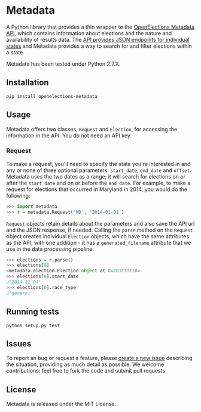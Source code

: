 # Metadata

A Python library that provides a thin wrapper to the [OpenElections Metadata API](http://docs.openelections.net/metadata-api/), which contains information about elections and the nature and availability of results data. The [API provides JSON endpoints for individual states](http://blog.openelections.net/an-improved-metadata-api/) and Metadata provides a way to search for and filter elections within a state.

Metadata has been tested under Python 2.7.X.

## Installation

```
pip install openelections-metadata
```

## Usage

Metadata offers two classes, `Request` and `Election`, for accessing the information in the API. You do not need an API key.

### Request

To make a request, you'll need to specify the state you're interested in and any or none of three optional parameters: `start_date`, `end_date` and `offset`. Metadata uses the two dates as a range; it will search for elections on or after the `start_date` and on or before the `end_date`. For example, to make a request for elections that occurred in Maryland in 2014, you would do the following:

```python
>>> import metadata
>>> r = metadata.Request('MD', '2014-01-01')
```

`Request` objects retain details about the parameters and also save the API url and the JSON response, if needed. Calling the `parse` method on the `Request` object creates individual `Election` objects, which have the same attributes as the API, with one addition - it has a `generated_filename` attribute that we use in the data processing pipeline.

```python
>>> elections = r.parse()
>>> elections[0]
<metadata.election.Election object at 0x103ffff10>
>>> elections[0].start_date
u'2014-11-04'
>>> elections[0].race_type
u'general'
```

## Running tests

```
python setup.py test
```

## Issues

To report an bug or request a feature, please [create a new issue](https://github.com/openelections/metadata/issues) describing the situation, providing as much detail as possible. We welcome contributions: feel free to fork the code and submit pull requests.

License
-------

Metadata is released under the MIT License.
